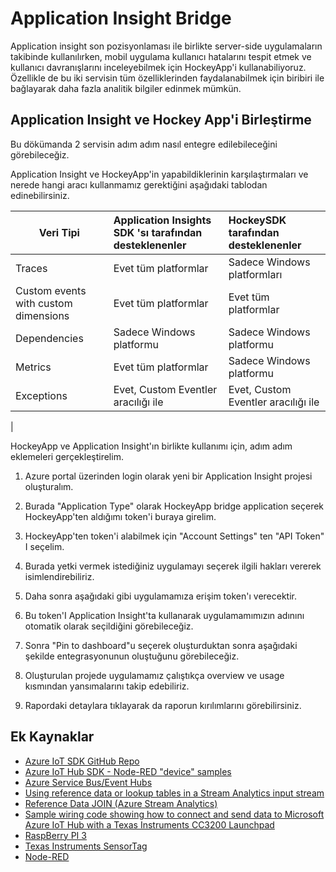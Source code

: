 # Application Insight Bridge
Application insight son pozisyonlaması ile birlikte server-side uygulamaların takibinde kullanılırken, mobil uygulama kullanıcı hatalarını tespit etmek ve kullanıcı davranışlarını inceleyebilmek için HockeyApp'i kullanabiliyoruz. Özellikle de bu iki servisin tüm özelliklerinden faydalanabilmek için biribiri ile bağlayarak daha fazla analitik bilgiler edinmek mümkün.

## Application Insight ve Hockey App'i Birleştirme
Bu dökümanda 2 servisin adım adım nasıl entegre edilebileceğini görebileceğiz.

Application Insight ve HockeyApp'in yapabildiklerinin karşılaştırmaları ve nerede hangi aracı kullanmamız gerektiğini aşağıdaki tablodan edinebilirsiniz.

| Veri Tipi |Application Insights SDK 'sı tarafından desteklenenler|HockeySDK tarafından desteklenenler|
|--------|:-------|:-----------|
| Traces | Evet tüm platformlar | Sadece Windows platformları | 
| Custom events with custom dimensions |  Evet tüm platformlar| Evet tüm platformlar|| Page views | Evet tüm platformlar | Sadece Windows platformu | 
| Dependencies | Sadece Windows platformu | Sadece Windows platformu |
|Metrics |Evet tüm platformlar | Sadece Windows platformu |
|Exceptions | Evet, Custom Eventler aracılığı ile |Evet, Custom Eventler aracılığı ile 
|

HockeyApp ve Application Insight'ın birlikte kullanımı için, adım adım eklemeleri gerçekleştirelim.

1. Azure portal üzerinden login olarak yeni bir Application Insight projesi oluşturalım.
    <img src="images/1.png" alt="">

1. Burada "Application Type" olarak HockeyApp bridge application seçerek HockeyApp'ten aldığımı token'i buraya girelim.
    <img src="images/2.png" alt="">

1. HockeyApp'ten token'i alabilmek için "Account Settings" ten "API Token" I seçelim.
    <img src="images/3.png" alt="">

1. Burada yetki vermek istediğiniz uygulamayı seçerek ilgili hakları vererek isimlendirebiliriz.
    <img src="images/4.png" alt="">
    
1. Daha sonra aşağıdaki gibi uygulamamıza erişim token'ı verecektir.
    <img src="images/5.png" alt="">

1. Bu token'I Application Insight'ta kullanarak uygulamamımızın adınını otomatik olarak seçildiğini görebileceğiz. 
    <img src="images/6.png" alt="">

1. Sonra "Pin to dashboard"u seçerek oluşturduktan sonra aşağıdaki şekilde entegrasyonunun oluştuğunu görebileceğiz.
    <img src="images/7.png" alt="">

1. Oluşturulan projede uygulamamız çalıştıkça overview ve usage kısmından yansımalarını takip edebiliriz.
    <img src="images/8.png" alt="">

1. Rapordaki detaylara tıklayarak da raporun kırılımlarını görebilirsiniz. 
    <img src="images/9.png" alt="">

## Ek Kaynaklar

- [Azure IoT SDK GitHub Repo](https://github.com/Azure/azure-iot-sdks/)
- [Azure IoT Hub SDK - Node-RED "device" samples](https://github.com/Azure/azure-iot-sdk-node/tree/2047cad9224c328a2b421aae644ff23102d32f19/device/node-red)
- [Azure Service Bus/Event Hubs](https://azure.microsoft.com/en-us/services/event-hubs/)
- [Using reference data or lookup tables in a Stream Analytics input stream](https://docs.microsoft.com/en-us/azure/stream-analytics/stream-analytics-use-reference-data)
- [ Reference Data JOIN (Azure Stream Analytics)](https://msdn.microsoft.com/en-us/library/azure/dn949258.aspx?f=255&MSPPError=-2147217396)
- [Sample wiring code showing how to connect and send data to Microsoft Azure IoT Hub with a Texas Instruments CC3200 Launchpad](https://github.com/farukc/AzureIoTHub-TI-CC3200)
- [RaspBerry PI 3](https://www.raspberrypi.org/)
- [Texas Instruments SensorTag](http://ti.com/sensortag)
- [Node-RED](https://nodered.org/)